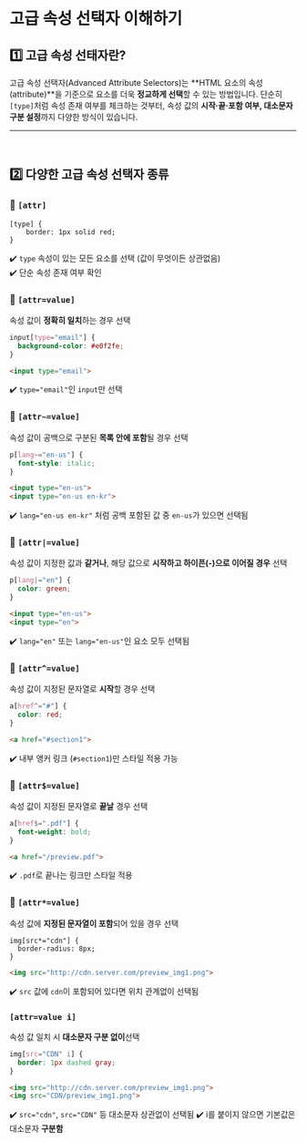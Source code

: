 # 고급 속성 선택자 이해하기
## 1️⃣ 고급 속성 선태자란?
고급 속성 선택자(Advanced Attribute Selectors)는 **HTML 요소의 속성(attribute)**을 기준으로 요소를 더욱 **정교하게 선택**할 수 있는 방법입니다. 단순히 `[type]`처럼 속성 존재 여부를 체크하는 것부터, 속성 값의 **시작·끝·포함 여부, 대소문자 구분 설정**까지 다양한 방식이 있습니다.

---
<br>

## 2️⃣ 다양한 고급 속성 선택자 종류
### 🔹 `[attr]`
```
[type] {
	border: 1px solid red;
}
```
✔️ `type` 속성이 있는 모든 요소를 선택 (값이 무엇이든 상관없음)  
✔️ 단순 속성 존재 여부 확인
<br>

### 🔹 `[attr=value]`
속성 값이 **정확히 일치**하는 경우 선택
```css
input[type="email"] {
  background-color: #e0f2fe;
}
```
```html
<input type="email">
```
✔️ `type="email"`인 `input`만 선택
<br>

### 🔹 `[attr~=value]`
속성 값이 공백으로 구분된 **목록 안에 포함**될 경우 선택
```css
p[lang~="en-us"] {
  font-style: italic;
}
```
```html
<input type="en-us">
<input type="en-us en-kr">
```
✔️ `lang="en-us en-kr"` 처럼 공백 포함된 값 중 `en-us`가 있으면 선택됨
<br>

### 🔹 `[attr|=value]`
속성 값이 지정한 값과 **같거나**, 해당 값으로 **시작하고 하이픈(-)으로 이어질 경우** 선택
```css
p[lang|="en"] {
  color: green;
}
```
```html
<input type="en-us">
<input type="en">
```
✔️ `lang="en"` 또는 `lang="en-us"`인 요소 모두 선택됨
<br>

### 🔹 `[attr^=value]`
속성 값이 지정된 문자열로 **시작**할 경우 선택
```css
a[href^="#"] {
  color: red;
}
```
```html
<a href="#section1">
```
✔️ 내부 앵커 링크 (`#section1`)만 스타일 적용 가능
<br>

### 🔹 `[attr$=value]`
속성 값이 지정된 문자열로 **끝날** 경우 선택
```css
a[href$=".pdf"] {
  font-weight: bold;
}
```
```html
<a href="/preview.pdf">
```
✔️ `.pdf`로 끝나는 링크만 스타일 적용
<br>

### 🔹 `[attr*=value]`
속성 값에 **지정된 문자열이 포함**되어 있을 경우 선택
```
img[src*="cdn"] {
  border-radius: 8px;
}
```
```html
<img src="http://cdn.server.com/preview_img1.png">
```
✔️ `src` 값에 `cdn`이 포함되어 있다면 위치 관계없이 선택됨
<br>

### `[attr=value i]`
속성 값 일치 시 **대소문자 구분 없이**선택
```css
img[src="CDN" i] {
  border: 1px dashed gray;
}
```
```html
<img src="http://cdn.server.com/preview_img1.png">
<img src="CDN/preview_img1.png">
```
✔️ `src="cdn"`, `src="CDN"` 등 대소문자 상관없이 선택됨
✔️ i를 붙이지 않으면 기본값은 대소문자 **구분함**


